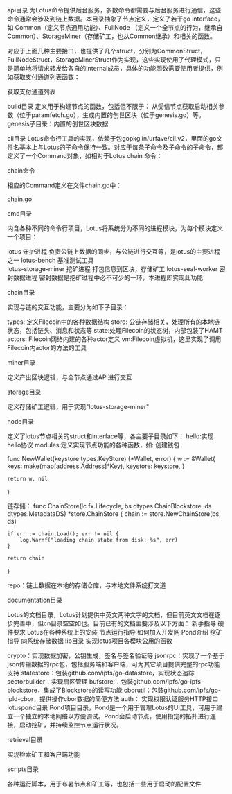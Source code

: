 api目录
为Lotus命令提供后台服务，多数命令都需要与后台服务进行通信，这些命令通常会涉及到链上数据。本目录抽象了节点定义，定义了若干go interface，如 Common（定义节点通用功能）、FullNode （定义一个全节点的行为，继承自Common）、StorageMiner（存储矿工，也从Common继承）和相关的函数。

对应于上面几种主要接口，也提供了几个struct，分别为CommonStruct，FullNodeStruct，StorageMinerStruct作为实现，这些实现使用了代理模式，只是简单地将请求转发给各自的Internal成员，具体的功能函数需要使用者提供，例如获取支付通道列表函数：



获取支付通道列表





build目录
定义用于构建节点的函数，包括但不限于： 从受信节点获取启动相关参数（位于paramfetch.go），生成内置的创世区块（位于genesis.go）等。 genesis子目录：内置的创世区块数据

cli目录
Lotus命令行工具的实现，依赖于包gopkg.in/urfave/cli.v2，里面的go文件名基本上与Lotus的子命令保持一致。对应于每条子命令及子命令的子命令，都定义了一个Command对象，如相对于Lotus chain 命令：



chain命令

相应的Command定义在文件chain.go中：

chain.go


cmd目录

内含各种不同的命令行项目，Lotus将系统分为不同的进程模块，为每个模块定义一个项目：

lotus	            守护进程	负责公链上数据的同步，与公链进行交互等，是lotus的主要进程之一
lotus-bench	        基准测试工具	 
lotus-storage-miner	挖矿进程	打包信息到区块，存储矿工
lotus-seal-worker	密封数据进程	密封数据是挖矿过程中必不可少的一环，本进程即实现此功能

chain目录

实现与链的交互功能，主要分为如下子目录：

types: 定义Filecoin中的各种数据结构
store: 公链存储相关，处理所有的本地链状态，包括链头、消息和状态等
state:处理Filecoin的状态树，内部包装了HAMT
actors: Filecoin网络内建的各种actor定义
vm:Filecoin虚拟机，这里实现了调用Filecoin内actor的方法的工具

miner目录

定义产出区块逻辑，与全节点通过API进行交互

storage目录

定义存储矿工逻辑，用于实现"lotus-storage-miner"

node目录

定义了lotus节点相关的struct和interface等，各主要子目录如下：
hello:实现hello协议
modules:定义实现节点功能的各种函数，如:
创建钱包

func NewWallet(keystore types.KeyStore) (*Wallet, error) {
w := &Wallet{
keys:     make(map[address.Address]*Key),
keystore: keystore,
}

	return w, nil
}

链存储：
func ChainStore(lc fx.Lifecycle, bs dtypes.ChainBlockstore, ds dtypes.MetadataDS) *store.ChainStore {
chain := store.NewChainStore(bs, ds)

	if err := chain.Load(); err != nil {
		log.Warnf("loading chain state from disk: %s", err)
	}
 
	return chain
}

repo：链上数据在本地的存储仓库，与本地文件系统打交道

documentation目录

Lotus的文档目录，Lotus计划提供中英文两种文字的文档，但目前英文文档在逐步完善中，但cn目录空空如也。目前已有的文档主要涉及以下方面：
新手指导
硬件要求
Lotus在各种系统上的安装
节点运行指导
如何加入开发网
Pond介绍
挖矿指导
向系统存储数据
lib目录
实现lotus项目各模块公用的函数

crypto：实现数据加密，公钥生成，签名与签名验证等
jsonrpc：实现了一个基于json传输数据的rpc包，包括服务端和客户端，可为其它项目提供完整的rpc功能支持
statestore：包装github.com/ipfs/go-datastore，实现状态追踪
sectorbuilder：实现扇区管理
bufstore:：包装github.com/ipfs/go-ipfs-blockstore，集成了Blockstore的读写功能
cborutil：包装github.com/ipfs/go-ipld-cbor，提供操作cbor数据的简便方法
auth： 实现权限认证服务HTTP接口
lotuspond目录
Pond项目目录，Pond是一个用于管理Lotus的UI工具，可用于建立一个独立的本地网络以方便调试。Pond会启动节点，使用指定的拓扑进行连接，启动挖矿，并持续监控节点运行状况。

retrieval目录

实现检索矿工和客户端功能

scripts目录

各种运行脚本，用于布暑节点和矿工等，也包括一些用于启动的配置文件